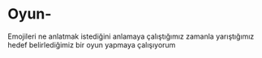 # Oyun-
Emojileri ne anlatmak istediğini anlamaya çalıştığımız zamanla yarıştığımız hedef belirlediğimiz bir oyun yapmaya çalışıyorum
